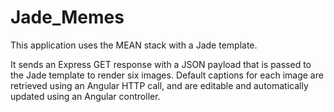 # Jade_Memes

This application uses the MEAN stack with a Jade template.

It sends an Express GET response with a JSON payload that is passed to the Jade template to render six images.  Default captions for each image are retrieved using an Angular HTTP call, and are editable and automatically updated using an Angular controller.